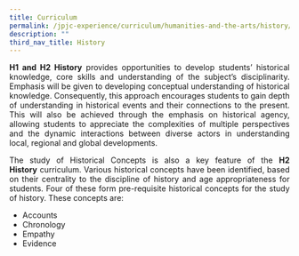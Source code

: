 ```yaml
---
title: Curriculum
permalink: /jpjc-experience/curriculum/humanities-and-the-arts/history/curriculum/
description: ""
third_nav_title: History
---
```

<div align=justify>
<p>
<strong>H1 and H2 History</strong> provides opportunities to develop students’ historical knowledge, core skills and understanding of the subject’s disciplinarity. Emphasis will be given to developing conceptual understanding of historical knowledge. Consequently, this approach encourages students to gain depth of understanding in historical events and their connections to the present. This will also be achieved through the emphasis on historical agency, allowing students to appreciate the complexities of multiple perspectives and the dynamic interactions between diverse actors in understanding local, regional and global developments.</p>

<p>
The study of Historical Concepts is also a key feature of the <strong>H2 History</strong> curriculum. Various historical concepts have been identified, based on their centrality to the discipline of history and age appropriateness for students. Four of these form pre-requisite historical concepts for the study of history. These concepts are:</p>
<ul>
	<li>Accounts</li>
	<li>Chronology</li>
	<li>Empathy</li>
	<li>Evidence</li></ul>